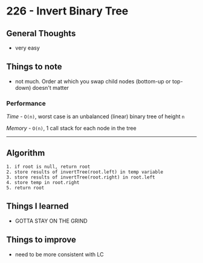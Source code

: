 # 226 - Invert Binary Tree

## General Thoughts
- very easy

## Things to note
- not much. Order at which you swap child nodes (bottom-up or top-down) doesn't matter

### Performance

*Time* - `O(n)`, worst case is an unbalanced (linear) binary tree of height `n`

*Memory* - `O(n)`, 1 call stack for each node in the tree

---

## Algorithm
```
1. if root is null, return root
2. store results of invertTree(root.left) in temp variable
3. store results of invertTree(root.right) in root.left
4. store temp in root.right
5. return root
```
## Things I learned
- GOTTA STAY ON THE GRIND

## Things to improve
- need to be more consistent with LC